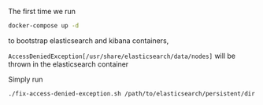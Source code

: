 The first time we run 

```sh
docker-compose up -d
```

to bootstrap elasticsearch and kibana containers,

`AccessDeniedException[/usr/share/elasticsearch/data/nodes]` will be thrown in the elasticsearch container

Simply run 

```sh
./fix-access-denied-exception.sh /path/to/elasticsearch/persistent/dir
```